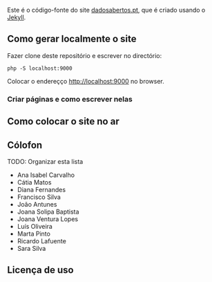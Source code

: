 Este é o código-fonte do site [dadosabertos.pt](http://dadosabertos.pt), que é criado usando o [Jekyll](https://jekyllrb.com/).

## Como gerar localmente o site

Fazer clone deste repositório e escrever no directório:
```
php -S localhost:9000
```

Colocar o endereçço [http://localhost:9000](http://localhost:9000) no browser.

### Criar páginas e como escrever nelas


## Como colocar o site no ar



## Cólofon

TODO: Organizar esta lista

* Ana Isabel Carvalho
* Cátia Matos
* Diana Fernandes
* Francisco Silva
* João Antunes
* Joana Solipa Baptista
* Joana Ventura Lopes
* Luís Oliveira
* Marta Pinto
* Ricardo Lafuente
* Sara Silva


## Licença de uso
